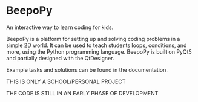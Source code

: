 # BeepoPy
An interactive way to learn coding for kids.

BeepoPy is a platform for setting up and solving coding problems in a simple 2D world.
It can be used to teach students loops, conditions, and more, using the Python programming language.
BeepoPy is built on PyQt5 and partially designed with the QtDesigner.

Example tasks and solutions can be found in the documentation.

THIS IS ONLY A SCHOOL/PERSONAL PROJECT

THE CODE IS STILL IN AN EARLY PHASE OF DEVELOPMENT
